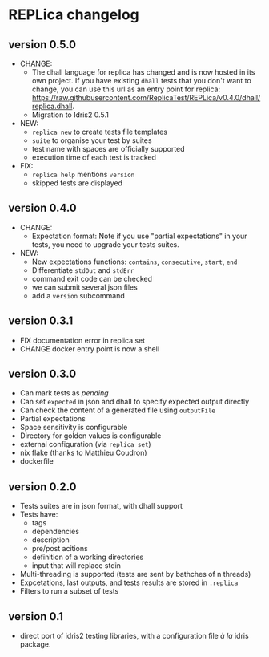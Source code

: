 # REPLica changelog

## version 0.5.0

- CHANGE:
  - The dhall language for replica has changed and is now hosted in its own project.
    If you have existing `dhall` tests that you don't want to change, you can use
    this url as an entry point for replica:
    <https://raw.githubusercontent.com/ReplicaTest/REPLica/v0.4.0/dhall/replica.dhall>.
  - Migration to Idris2 0.5.1
- NEW:
  - `replica new` to create tests file templates
  - `suite` to organise your test by suites
  - test name with spaces are officially supported
  - execution time of each test is tracked
- FIX:
  - `replica help` mentions `version`
  - skipped tests are displayed

## version 0.4.0

- CHANGE:
  - Expectation format: Note if you use "partial expectations" in your tests,
    you need to upgrade your tests suites.
- NEW:
  - New expectations functions: `contains`, `consecutive`, `start`, `end`
  - Differentiate `stdOut` and `stdErr`
  - command exit code can be checked
  - we can submit several json files
  - add a `version` subcommand

## version 0.3.1

- FIX documentation error in replica set
- CHANGE docker entry point is now a shell

## version 0.3.0

- Can mark tests as _pending_
- Can set `expected` in json and dhall to specify expected output directly
- Can check the content of a generated file using `outputFile`
- Partial expectations
- Space sensitivity is configurable
- Directory for golden values is configurable
- external configuration (via `replica set`)
- nix flake (thanks to Matthieu Coudron)
- dockerfile

## version 0.2.0

- Tests suites are in json format, with dhall support
- Tests have:
  - tags
  - dependencies
  - description
  - pre/post acitions
  - definition of a working directories
  - input that will replace stdin
- Multi-threading is supported (tests are sent by bathches of n threads)
- Expcetations, last outputs, and tests results are stored in `.replica`
- Filters to run a subset of tests

## version 0.1

- direct port of idris2 testing libraries,
  with a configuration file _à la_ idris package.
